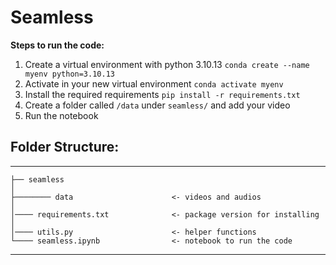 # Seamless

**Steps to run the code:**
1. Create a virtual environment with python 3.10.13
`conda create --name myenv python=3.10.13`
3. Activate in your new virtual environment
`conda activate myenv`
4. Install the required requirements
`pip install -r requirements.txt`
5. Create a folder called `/data` under `seamless/` and add your video
6. Run the notebook

## Folder Structure:
------------

    ├── seamless
    │
    ├──────── data                      <- videos and audios
    │
    │──── requirements.txt              <- package version for installing
    │
    │──── utils.py                      <- helper functions
    └──── seamless.ipynb                <- notebook to run the code
--------
